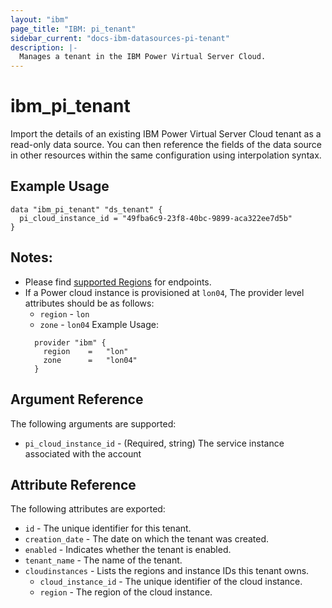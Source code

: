 ```yaml
---
layout: "ibm"
page_title: "IBM: pi_tenant"
sidebar_current: "docs-ibm-datasources-pi-tenant"
description: |-
  Manages a tenant in the IBM Power Virtual Server Cloud.
---
```


# ibm\_pi_tenant

Import the details of an existing IBM Power Virtual Server Cloud tenant as a read-only data source. You can then reference the fields of the data source in other resources within the same configuration using interpolation syntax.

## Example Usage

```hcl
data "ibm_pi_tenant" "ds_tenant" {
  pi_cloud_instance_id = "49fba6c9-23f8-40bc-9899-aca322ee7d5b"
}
```
## Notes:
* Please find [supported Regions](https://cloud.ibm.com/apidocs/power-cloud#endpoint) for endpoints.
* If a Power cloud instance is provisioned at `lon04`, The provider level attributes should be as follows:
  * `region` - `lon`
  * `zone` - `lon04`
  Example Usage:
  ```hcl
    provider "ibm" {
      region    =   "lon"
      zone      =   "lon04"
    }
  ```
## Argument Reference

The following arguments are supported:

* `pi_cloud_instance_id` - (Required, string) The service instance associated with the account

## Attribute Reference

The following attributes are exported:

* `id` - The unique identifier for this tenant.
* `creation_date` - The date on which the tenant was created.
* `enabled` - Indicates whether the tenant is enabled.
* `tenant_name` - The name of the tenant.
* `cloudinstances` - Lists the regions and instance IDs this tenant owns.
  * `cloud_instance_id` - The unique identifier of the cloud instance.
  * `region` - The region of the cloud instance.
